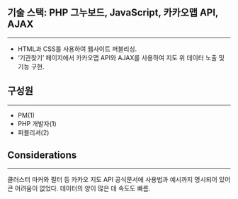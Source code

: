 ## 기술 스택: PHP 그누보드, JavaScript, 카카오맵 API, AJAX

---

- HTML과 CSS를 사용하여 웹사이트 퍼블리싱.
- ‘기관찾기’ 페이지에서 카카오맵 API와 AJAX를 사용하여 지도 위 데이터 노출 및 기능 구현.

## 구성원

---

- PM(1)
- PHP 개발자(1)
- 퍼블리셔(2)

## Considerations

---

클러스터 마커와 필터 등 카카오 지도 API 공식문서에 사용법과 예시까지 명시되어 있어 큰 어려움이 없었다.
데이터의 양이 많은 데 속도도 빠름.
